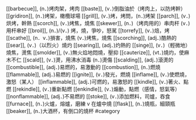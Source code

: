 [[barbecue]], (n．)烤肉架，烤肉 
[[baste]], (v．)倒脂油於（烤肉上，以防烤幹） 
[[gridiron]], (n．)烤架，橄欖球場 
[[grill]], (v．)烤，烤問，(n．)烤架 
[[parch]], (v．)烘烤，幹熱 
[[scorch]], (v．)烤焦，燒焦 
[[skewer]], (n．)（烤肉用的）串肉杆 (v．)用杆串好 
[[broil]], (n．)/(v．) 烤，燒，爭吵，怒駡 
[[torrefy]], (v．)焙，烤 
[[scathe]], (n．v．)損害，燒焦 (v．)烤焦，燒焦 
[[scorching]], (adj．)酷熱的 
[[sear]], (v．)（以烈火）燒灼 
[[searing]], (adj．)灼熱的 
[[singe]], (v．)（輕微地）燒焦，燙焦 
[[smolder]], (v．)無火焰地悶燒，壓抑 
[[cauterize]], (vt．)燒灼，使麻木不仁 
[[scald]], (v．)燙，用沸水消毒 (n．)燙傷 
[[scalding]], (adj．)滾燙的 
[[combustible]], (adj．)易燃的，易激動的 
[[combustion]], (n．)燃燒 
[[flammable]], (adj．)易燃的 
[[ignite]], (v．)發光，燃燒 
[[inflame]], (v．)使燃燒，激怒（某人） 
[[inflammable]], (adj．)可燃的，易激怒的 
[[kindle]], (v．)著火、點燃 
[[rekindle]], (v．)重新點燃 
[[enkindle]], (v．)煽動，點燃（感情，怒氣等） 
[[nonflammable]], (adj．)不易燃的 
[[stoke]], (v．)添加燃料，司爐，吞食 
[[furnace]], (n．)火爐，熔爐，磨練 v 在爐中燒 
[[flask]], (n．)燒瓶，細頸瓶 
[[beaker]], (n．)大酒杯，有倒口的燒杯 
#category
